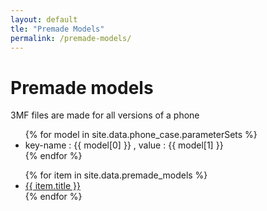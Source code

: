 ```yaml
---
layout: default
tle: "Premade Models"
permalink: /premade-models/
---
```


# Premade models
3MF files are made for all versions of a phone

<ul>
{% for model in site.data.phone_case.parameterSets %}
    <!--<li><a href="{{ item.filename }}">{{ item.title }}</a></li>-->
    <li>key-name : {{ model[0] }} , value : {{ model[1] }}</li>
{% endfor %}
</ul>

<ul>
{% for item in site.data.premade_models %}
    <li><a href="{{ item.filename }}">{{ item.title }}</a></li>
{% endfor %}
</ul>